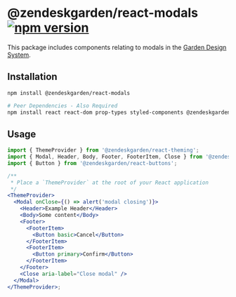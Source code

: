 # @zendeskgarden/react-modals [![npm version](https://flat.badgen.net/npm/v/@zendeskgarden/react-modals)](https://www.npmjs.com/package/@zendeskgarden/react-modals)

This package includes components relating to modals in the
[Garden Design System](https://zendeskgarden.github.io/).

## Installation

```sh
npm install @zendeskgarden/react-modals

# Peer Dependencies - Also Required
npm install react react-dom prop-types styled-components @zendeskgarden/react-theming
```

## Usage

```jsx static
import { ThemeProvider } from '@zendeskgarden/react-theming';
import { Modal, Header, Body, Footer, FooterItem, Close } from '@zendeskgarden/react-modals';
import { Button } from '@zendeskgarden/react-buttons';

/**
 * Place a `ThemeProvider` at the root of your React application
 */
<ThemeProvider>
  <Modal onClose={() => alert('modal closing')}>
    <Header>Example Header</Header>
    <Body>Some content</Body>
    <Footer>
      <FooterItem>
        <Button basic>Cancel</Button>
      </FooterItem>
      <FooterItem>
        <Button primary>Confirm</Button>
      </FooterItem>
    </Footer>
    <Close aria-label="Close modal" />
  </Modal>
</ThemeProvider>;
```
